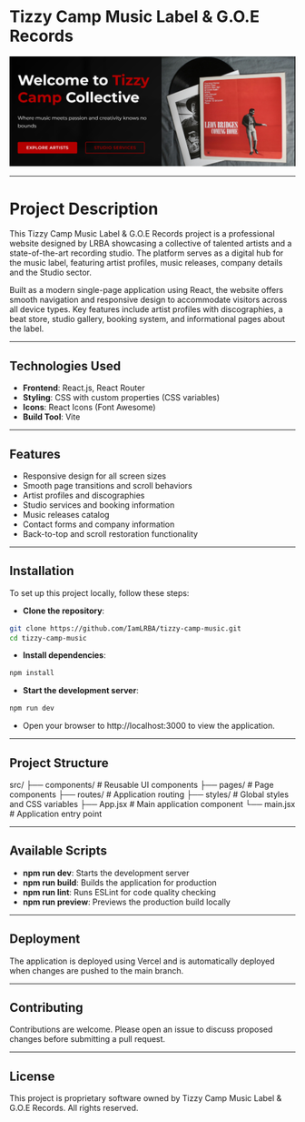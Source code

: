 # Tizzy Camp Music Label & G.O.E Records

![Tizzy Camp Background](./public/images/Tizzy-Camp-bg.PNG)

---

# Project Description

This Tizzy Camp Music Label & G.O.E Records project is a professional website designed by LRBA showcasing a collective of talented artists and a state-of-the-art recording studio. The platform serves as a digital hub for the music label, featuring artist profiles, music releases, company details and the  Studio sector.

Built as a modern single-page application using React, the website offers smooth navigation and responsive design to accommodate visitors across all device types. Key features include artist profiles with discographies, a beat store, studio gallery, booking system, and informational pages about the label.

---

## Technologies Used

- **Frontend**: React.js, React Router
- **Styling**: CSS with custom properties (CSS variables)
- **Icons**: React Icons (Font Awesome)
- **Build Tool**: Vite

---

## Features

- Responsive design for all screen sizes
- Smooth page transitions and scroll behaviors
- Artist profiles and discographies
- Studio services and booking information
- Music releases catalog
- Contact forms and company information
- Back-to-top and scroll restoration functionality

---

## Installation

To set up this project locally, follow these steps:

- **Clone the repository**:

```bash
git clone https://github.com/IamLRBA/tizzy-camp-music.git
cd tizzy-camp-music
```

- **Install dependencies**:

```bash
npm install
```

- **Start the development server**:

```bash
npm run dev
```

- Open your browser to http://localhost:3000 to view the application.

---

## Project Structure

src/
├── components/       # Reusable UI components
├── pages/            # Page components
├── routes/           # Application routing
├── styles/           # Global styles and CSS variables
├── App.jsx           # Main application component
└── main.jsx          # Application entry point

---

## Available Scripts

- **npm run dev**: Starts the development server
- **npm run build**: Builds the application for production
- **npm run lint**: Runs ESLint for code quality checking
- **npm run preview**: Previews the production build locally

---

## Deployment

The application is deployed using Vercel and is automatically deployed when changes are pushed to the main branch.

---

## Contributing

Contributions are welcome. Please open an issue to discuss proposed changes before submitting a pull request.

---

## License

This project is proprietary software owned by Tizzy Camp Music Label & G.O.E Records. All rights reserved.
